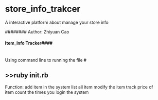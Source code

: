 # store_info_trakcer
A interactive platform about manage your store info

######## Author: Zhiyuan Cao
#### Item_Info Tracker####
#
Using command line to running the file #
## >>ruby init.rb

Function:
add item in the system
list all item 
modify the item
track price of item 
count the times you login the system 
